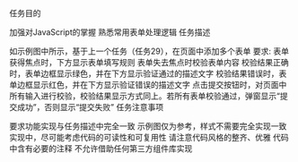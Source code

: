 任务目的

加强对JavaScript的掌握
熟悉常用表单处理逻辑
任务描述

如示例图中所示，基于上一个任务（任务29），在页面中添加多个表单
要求:
表单获得焦点时，下方显示表单填写规则
表单失去焦点时校验表单内容
校验结果正确时，表单边框显示绿色，并在下方显示验证通过的描述文字
校验结果错误时，表单边框显示红色，并在下方显示验证错误的描述文字
点击提交按钮时，对页面中所有输入进行校验，校验结果显示方式同上。若所有表单校验通过，弹窗显示“提交成功”，否则显示“提交失败”
任务注意事项

要求功能实现与任务描述中完全一致
示例图仅为参考，样式不需要完全实现一致
实现中，尽可能考虑代码的可读性和可复用性
请注意代码风格的整齐、优雅
代码中含有必要的注释
不允许借助任何第三方组件库实现
